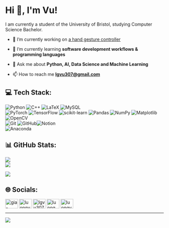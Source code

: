 <h1>Hi 👋, I'm Vu!</h1>

I am currently a student of the University of Bristol, studying Computer Science Bachelor.

- 🔭 I’m currently working on [a hand gesture controller](https://github.com/LuongVu307/hand-gesture-control)

- 🌱 I’m currently learning **software development workflows & programming languages**

- 💬 Ask me about **Python, AI, Data Science and Machine Learning**

- 📫 How to reach me **lgvu307@gmail.com**


## 💻 Tech Stack:
![Python](https://img.shields.io/badge/python-3670A0?style=for-the-badge&logo=python&logoColor=ffdd54) ![C++](https://img.shields.io/badge/c++-%2300599C.svg?style=for-the-badge&logo=c%2B%2B&logoColor=white) ![LaTeX](https://img.shields.io/badge/latex-%23008080.svg?style=for-the-badge&logo=latex&logoColor=white) ![MySQL](https://img.shields.io/badge/mysql-4479A1.svg?style=for-the-badge&logo=mysql&logoColor=white)
<br>
![PyTorch](https://img.shields.io/badge/PyTorch-%23EE4C2C.svg?style=for-the-badge&logo=PyTorch&logoColor=white) ![TensorFlow](https://img.shields.io/badge/TensorFlow-%23FF6F00.svg?style=for-the-badge&logo=TensorFlow&logoColor=white) ![scikit-learn](https://img.shields.io/badge/scikit--learn-%23F7931E.svg?style=for-the-badge&logo=scikit-learn&logoColor=white) ![Pandas](https://img.shields.io/badge/pandas-%23150458.svg?style=for-the-badge&logo=pandas&logoColor=white) ![NumPy](https://img.shields.io/badge/numpy-%23013243.svg?style=for-the-badge&logo=numpy&logoColor=white) ![Matplotlib](https://img.shields.io/badge/Matplotlib-%23ffffff.svg?style=for-the-badge&logo=Matplotlib&logoColor=black)  ![OpenCV](https://img.shields.io/badge/opencv-%23white.svg?style=for-the-badge&logo=opencv&logoColor=white)
<br>
![Git](https://img.shields.io/badge/git-%23F05033.svg?style=for-the-badge&logo=git&logoColor=white) ![GitHub](https://img.shields.io/badge/github-%23121011.svg?style=for-the-badge&logo=github&logoColor=white)![Notion](https://img.shields.io/badge/Notion-%23000000.svg?style=for-the-badge&logo=notion&logoColor=white)
<br>
![Anaconda](https://img.shields.io/badge/Anaconda-%2344A833.svg?style=for-the-badge&logo=anaconda&logoColor=white) 


## 📊 GitHub Stats:
![](https://github-readme-stats.vercel.app/api?username=LuongVu307&theme=dark&hide_border=false&include_all_commits=true&count_private=true)<br/>
![](https://nirzak-streak-stats.vercel.app/?user=LuongVu307&theme=dark&hide_border=false)<br/>

![](https://github-readme-stats.vercel.app/api/top-langs/?username=LuongVu307&theme=dark&hide_border=false&include_all_commits=true&count_private=true&layout=compact)


## 🌐 Socials:
<p align="left">
<a href="https://linkedin.com/in/gia-luong-vu-38b04728b" target="blank"><img align="center" src="https://raw.githubusercontent.com/rahuldkjain/github-profile-readme-generator/master/src/images/icons/Social/linked-in-alt.svg" alt="gia-luong-vu-38b04728b" height="30" width="40" /></a>
<a href="https://kaggle.com/luongvu307" target="blank"><img align="center" src="https://raw.githubusercontent.com/rahuldkjain/github-profile-readme-generator/master/src/images/icons/Social/kaggle.svg" alt="luongvu307" height="30" width="40" /></a>
<a href="https://www.hackerrank.com/lgvu307" target="blank"><img align="center" src="https://raw.githubusercontent.com/rahuldkjain/github-profile-readme-generator/master/src/images/icons/Social/hackerrank.svg" alt="lgvu307" height="30" width="40" /></a>
<a href="https://codeforces.com/profile/luong_vu" target="blank"><img align="center" src="https://raw.githubusercontent.com/rahuldkjain/github-profile-readme-generator/master/src/images/icons/Social/codeforces.svg" alt="luong_vu" height="30" width="40" /></a>
<a href="https://www.leetcode.com/luongvu307" target="blank"><img align="center" src="https://raw.githubusercontent.com/rahuldkjain/github-profile-readme-generator/master/src/images/icons/Social/leet-code.svg" alt="luongvu307" height="30" width="40" /></a>
</p>

---
[![](https://visitcount.itsvg.in/api?id=LuongVu307&icon=0&color=0)](https://visitcount.itsvg.in)

